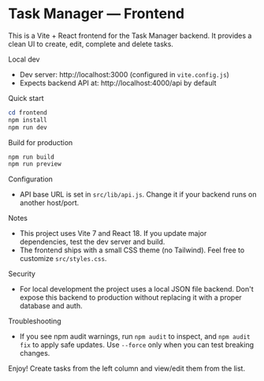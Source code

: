 # Task Manager — Frontend

This is a Vite + React frontend for the Task Manager backend. It provides a clean UI to create, edit, complete and delete tasks.

Local dev
- Dev server: http://localhost:3000 (configured in `vite.config.js`)
- Expects backend API at: http://localhost:4000/api by default

Quick start

```powershell
cd frontend
npm install
npm run dev
```

Build for production

```powershell
npm run build
npm run preview
```

Configuration
- API base URL is set in `src/lib/api.js`. Change it if your backend runs on another host/port.

Notes
- This project uses Vite 7 and React 18. If you update major dependencies, test the dev server and build.
- The frontend ships with a small CSS theme (no Tailwind). Feel free to customize `src/styles.css`.

Security
- For local development the project uses a local JSON file backend. Don't expose this backend to production without replacing it with a proper database and auth.

Troubleshooting
- If you see npm audit warnings, run `npm audit` to inspect, and `npm audit fix` to apply safe updates. Use `--force` only when you can test breaking changes.

Enjoy! Create tasks from the left column and view/edit them from the list.
